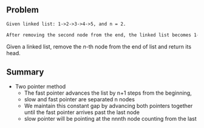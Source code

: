 ## Problem 

```tex
Given linked list: 1->2->3->4->5, and n = 2.

After removing the second node from the end, the linked list becomes 1->2->3->5.
```

Given a linked list, remove the *n*-th node from the end of list and return its head.

## Summary

- Two pointer method 
  - The fast pointer advances the list by n+1 steps from the beginning, 
  - slow and fast pointer are separated n nodes
  - We maintain this constant gap by advancing both pointers together until the fast pointer arrives past the last node
  - slow pointer will be pointing at the nnnth node counting from the last

